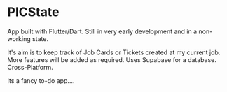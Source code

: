 # PICState

App built with Flutter/Dart. Still in very early development and in a non-working state.

It's aim is to keep track of Job Cards or Tickets created at my current job. More features will be added as required.
Uses Supabase for a database. Cross-Platform.






















Its a fancy to-do app....
